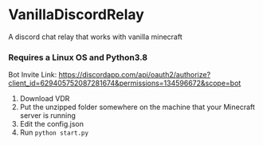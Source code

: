 # VanillaDiscordRelay
A discord chat relay that works with vanilla minecraft

### Requires a Linux OS and Python3.8

Bot Invite Link: https://discordapp.com/api/oauth2/authorize?client_id=629405752087281674&permissions=134596672&scope=bot

1. Download VDR
2. Put the unzipped folder somewhere on the machine that your Minecraft server is running
3. Edit the config.json
4. Run `python start.py`
